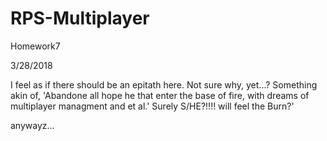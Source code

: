 # RPS-Multiplayer
Homework7

3/28/2018

I feel as if there should be an epitath here. Not sure why, yet...?
Something akin of, 'Abandone all hope he that enter the base of fire, 
with dreams of multiplayer managment and et al.' 
Surely S/HE?!!!! will feel the Burn?'

anywayz...
